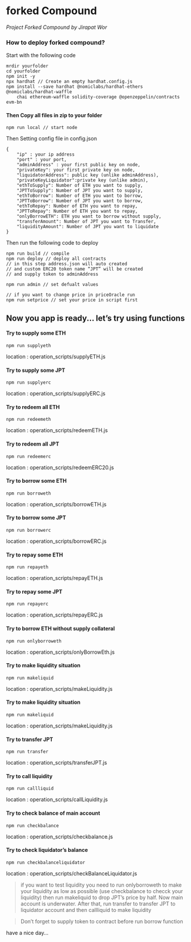 # forked Compound
_Project Forked Compound by Jirapat Wor_

### How to deploy forked compound?

Start with the following code

```
mrdir yourfolder
cd yourfolder
npm init -y
npx hardhat // Create an empty hardhat.config.js
npm install --save hardhat @nomiclabs/hardhat-ethers @nomiclabs/hardhat-waffle 
    chai ethereum-waffle solidity-coverage @openzeppelin/contracts evm-bn
```

#### Then Copy all files in zip to your folder

```
npm run local // start node
```

Then Setting config file in config.json

```
{
    "ip" : your ip address
    "port" : your port,
    "adminAddress" : your first public key on node,
    "privateKey": your first private key on node,
    "liquidatorAddress": public key (unlike adminAddress),
    "privateKeyLiquidator":private key (unlike admin),
    "ethToSupply": Number of ETH you want to supply,
    "JPTToSupply": Number of JPT you want to supply,
    "ethToBorrow": Number of ETH you want to borrow,
    "JPTToBorrow": Number of JPT you want to borrow,
    "ethToRepay": Number of ETH you want to repay,
    "JPTToRepay": Number of ETH you want to repay,
    "onlyBorrowETH": ETH you want to borrow without supply,
    "transferAmount": Number of JPT you want to Transfer,
    "liquidityAmount": Number of JPT you want to liquidate
}
```

Then run the following code to deploy

```
npm run build // compile
npm run deploy // deploy all contracts
// in this step address.json will auto created
// and custom ERC20 token name “JPT” will be created
// and supply token to adminAddress

npm run admin // set defualt values

// if you want to change price in priceOracle run
npm run setprice // set your price in script first
```

## Now you app is ready... let’s try using functions

#### Try to supply some ETH
```
npm run supplyeth
```
location : operation_scripts/supplyETH.js
#### Try to supply some JPT
```
npm run supplyerc
```
location : operation_scripts/supplyERC.js
#### Try to redeem all ETH
```
npm run redeemeth
```
location : operation_scripts/redeemETH.js
#### Try to redeem all JPT
```
npm run redeemerc
```
location : operation_scripts/redeemERC20.js
#### Try to borrow some ETH
```
npm run borroweth
```
location : operation_scripts/borrowETH.js
#### Try to borrow some JPT
```
npm run borrowerc
```
location : operation_scripts/borrowERC.js
#### Try to repay some ETH
```
npm run repayeth
```
location : operation_scripts/repayETH.js
#### Try to repay some JPT
```
npm run repayerc
```
location : operation_scripts/repayERC.js
#### Try to borrow ETH without supply collateral
```
npm run onlyborroweth
```
location : operation_scripts/onlyBorrowEth.js
#### Try to make liquidity situation
```
npm run makeliquid
```
location : operation_scripts/makeLiquidity.js
#### Try to make liquidity situation
```
npm run makeliquid
```
location : operation_scripts/makeLiquidity.js
#### Try to transfer JPT
```
npm run transfer
```
location : operation_scripts/transferJPT.js
#### Try to call liquidity
```
npm run callliquid
```
location : operation_scripts/callLiquidity.js
#### Try to check balance of main account
```
npm run checkbalance
```
location : operation_scripts/checkbalance.js
#### Try to check liquidator’s balance
```
npm run checkbalanceliquidator
```
location : operation_scripts/checkBalanceLiquidator.js


> if you want to test liquidity you need to run onlyborroweth to make your liquidity as low as possible (use checkbalance to checck your liquidity) then run makeliquid to drop JPT’s price by half. Now main account is underwater. After that, run transfer to transfer JPT to liquidator account and then callliquid to make liquidity


> Don’t forget to supply token to contract before run borrow function


have a nice day...

